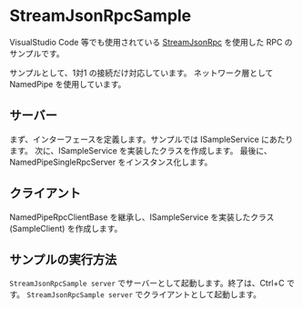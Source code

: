 # StreamJsonRpcSample

VisualStudio Code 等でも使用されている [StreamJsonRpc](https://github.com/microsoft/vs-streamjsonrpc) を使用した RPC のサンプルです。

サンプルとして、1対1 の接続だけ対応しています。
ネットワーク層として NamedPipe を使用しています。

## サーバー

まず、インターフェースを定義します。サンプルでは ISampleService にあたります。
次に、ISampleService を実装したクラスを作成します。
最後に、NamedPipeSingleRpcServer<ISampleService> をインスタンス化します。

## クライアント

NamedPipeRpcClientBase を継承し、ISampleService を実装したクラス (SampleClient) を作成します。

## サンプルの実行方法

`StreamJsonRpcSample server` でサーバーとして起動します。終了は、Ctrl+C です。
`StreamJsonRpcSample server` でクライアントとして起動します。
